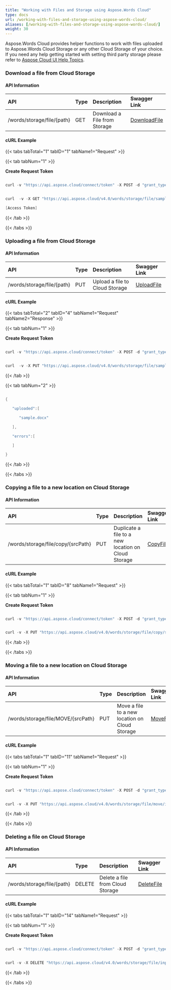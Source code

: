 ```yaml
---
title: "Working with Files and Storage using Aspose.Words Cloud"
type: docs
url: /working-with-files-and-storage-using-aspose-words-cloud/
aliases: [/working-with-files-and-storage-using-aspose-words-cloud/]
weight: 30
---
```


Aspose.Words Cloud provides helper functions to work with files uploaded to Aspose.Words Cloud Storage or any other Cloud Storage of your choice. If you need any help getting started with setting third party storage please refer to [Aspose Cloud UI Help Topics](https://docs.aspose.cloud/display/totalcloud/Aspose+Cloud+UI+Help+Topics).
### Download a file from Cloud Storage
#### API Information

|**API**|**Type**|**Description**|**Swagger Link**|
| :- | :- | :- | :- |
|/words/storage/file/{path}|GET|Download a File from Storage|[DownloadFile](https://apireference.aspose.cloud/words/#/File/DownloadFile)|
#### cURL Example
{{< tabs tabTotal="1" tabID="1" tabName1="Request" >}}

{{< tab tabNum="1" >}}

**Create Request Token**

```java

curl -v "https://api.aspose.cloud/connect/token" -X POST -d "grant_type=client_credentials&client_id=[]&client_secret=[]" -H "Content-Type: application/x-www-form-urlencoded" -H "Accept: application/json"

```

```java

curl  -v -X GET "https://api.aspose.cloud/v4.0/words/storage/file/sample.docx" -H "Content-Type: application/json" -H "Authorization: Bearer 

[Access Token]

```

{{< /tab >}}

{{< /tabs >}}
### Uploading a file from Cloud Storage
#### API Information

|**API**|**Type**|**Description**|**Swagger Link**|
| :- | :- | :- | :- |
|/words/storage/file/{path}|PUT|Upload a file to Cloud Storage|[UploadFile](https://apireference.aspose.cloud/words/#/File/UploadFile)|
#### cURL Example
{{< tabs tabTotal="2" tabID="4" tabName1="Request" tabName2="Response" >}}

{{< tab tabNum="1" >}}

**Create Request Token**

```java

curl -v "https://api.aspose.cloud/connect/token" -X POST -d "grant_type=client_credentials&client_id=[]&client_secret=[]" -H "Content-Type: application/x-www-form-urlencoded" -H "Accept: application/json"

```

```java

curl  -v -X PUT "https://api.aspose.cloud/v4.0/words/storage/file/sample.docx" -H "Content-Type:application/octet-stream" -H "Authorization: Bearer [Access Token]

```

{{< /tab >}}

{{< tab tabNum="2" >}}

```java

{

   "uploaded":[

      "sample.docx"

   ],

   "errors":[

   ]

}

```

{{< /tab >}}

{{< /tabs >}}
### Copying a file to a new location on Cloud Storage
#### API Information

|**API**|**Type**|**Description**|**Swagger Link**|
| :- | :- | :- | :- |
|/words/storage/file/copy/{srcPath}|PUT|Duplicate a file to a new location on Cloud Storage|[CopyFile](https://apireference.aspose.cloud/words/#/File/CopyFile)|
#### cURL Example
{{< tabs tabTotal="1" tabID="8" tabName1="Request" >}}

{{< tab tabNum="1" >}}

**Create Request Token**

```java

curl -v "https://api.aspose.cloud/connect/token" -X POST -d "grant_type=client_credentials&client_id=[]&client_secret=[]" -H "Content-Type: application/x-www-form-urlencoded" -H "Accept: application/json"

```

```java

curl -v -X PUT "https://api.aspose.cloud/v4.0/words/storage/file/copy/sample.docx/%2F?destPath=MyFolder" -H "Content-Type:application/json" -H "Authorization: Bearer [Access Token]

```

{{< /tab >}}

{{< /tabs >}}
### Moving a file to a new location on Cloud Storage
#### API Information

|**API**|**Type**|**Description**|**Swagger Link**|
| :- | :- | :- | :- |
|/words/storage/file/MOVE/{srcPath}|PUT|Move a file to a new location on Cloud Storage|[MoveFile](https://apireference.aspose.cloud/words/#/File/MoveFile)|
#### cURL Example
{{< tabs tabTotal="1" tabID="11" tabName1="Request" >}}

{{< tab tabNum="1" >}}

**Create Request Token**

```java

curl -v "https://api.aspose.cloud/connect/token" -X POST -d "grant_type=client_credentials&client_id=[]&client_secret=[]" -H "Content-Type: application/x-www-form-urlencoded" -H "Accept: application/json"

```

```java

curl -v -X PUT "https://api.aspose.cloud/v4.0/words/storage/file/move/input.docx/%2F?destPath=MyFolder" -H "Content-Type:application/json" -H "Authorization: Bearer [Access Token]

```

{{< /tab >}}

{{< /tabs >}}
### Deleting a file on Cloud Storage
#### API Information

|**API**|**Type**|**Description**|**Swagger Link**|
| :- | :- | :- | :- |
|/words/storage/file/{path}|DELETE|Delete a file from Cloud Storage|[DeleteFile](https://apireference.aspose.cloud/words/#/File/DeleteFile)|
#### cURL Example
{{< tabs tabTotal="1" tabID="14" tabName1="Request" >}}

{{< tab tabNum="1" >}}

**Create Request Token**

```java

curl -v "https://api.aspose.cloud/connect/token" -X POST -d "grant_type=client_credentials&client_id=[]&client_secret=[]" -H "Content-Type: application/x-www-form-urlencoded" -H "Accept: application/json"

```

```java

curl -v -X DELETE "https://api.aspose.cloud/v4.0/words/storage/file/input.docx" -H "Content-Type:application/json" -H "Authorization: Bearer [Access Token]

```

{{< /tab >}}

{{< /tabs >}}
